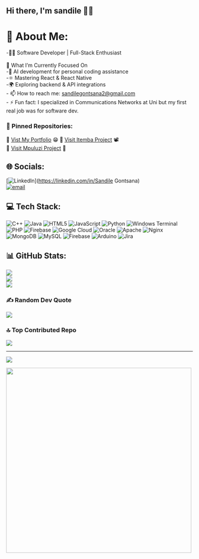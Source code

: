 ## Hi there, I'm sandile  👋😊
# 💫 About Me:
 -👨‍💻 Software Developer | Full-Stack Enthusiast<br><br>
🎯 What I’m Currently Focused On<br>-🤖 AI development for personal coding assistance<br>-⚛️ Mastering React & React Native<br>-🌍 Exploring backend & API integrations<br>- 📫 How to reach me: sandilegontsana2@gmail.com<br>- ⚡ Fun fact: I specialized in Communications Networks at Uni but my first real job was for software dev.<br>

### 📌 Pinned Repositories:
🔹 [Vist My Portfolio](https://github.com/SandileGontsana/portfolio) 😁
🔹 [Visit Itemba Project](https://github.com/SandileGontsana/ithemba_eductional_department) 📽️<br>
🔹 [Visit Mpuluzi Project](https://github.com/SandileGontsana/mpuluzi_project) 🏫



## 🌐 Socials:
[![LinkedIn](https://img.shields.io/badge/LinkedIn-%230077B5.svg?logo=linkedin&logoColor=white)](https://linkedin.com/in/Sandile Gontsana)<br> [![email](https://img.shields.io/badge/Email-D14836?logo=gmail&logoColor=white)](mailto:sandilegontsana2@gmail.com) 

## 💻 Tech Stack:
![C++](https://img.shields.io/badge/c++-%2300599C.svg?style=flat&logo=c%2B%2B&logoColor=white) ![Java](https://img.shields.io/badge/java-%23ED8B00.svg?style=flat&logo=openjdk&logoColor=white) ![HTML5](https://img.shields.io/badge/html5-%23E34F26.svg?style=flat&logo=html5&logoColor=white) ![JavaScript](https://img.shields.io/badge/javascript-%23323330.svg?style=flat&logo=javascript&logoColor=%23F7DF1E) ![Python](https://img.shields.io/badge/python-3670A0?style=flat&logo=python&logoColor=ffdd54) ![Windows Terminal](https://img.shields.io/badge/Windows%20Terminal-%234D4D4D.svg?style=flat&logo=windows-terminal&logoColor=white) ![PHP](https://img.shields.io/badge/php-%23777BB4.svg?style=flat&logo=php&logoColor=white) ![Firebase](https://img.shields.io/badge/firebase-%23039BE5.svg?style=flat&logo=firebase) ![Google Cloud](https://img.shields.io/badge/GoogleCloud-%234285F4.svg?style=flat&logo=google-cloud&logoColor=white) ![Oracle](https://img.shields.io/badge/Oracle-F80000?style=flat&logo=oracle&logoColor=white) ![Apache](https://img.shields.io/badge/apache-%23D42029.svg?style=flat&logo=apache&logoColor=white) ![Nginx](https://img.shields.io/badge/nginx-%23009639.svg?style=flat&logo=nginx&logoColor=white) ![MongoDB](https://img.shields.io/badge/MongoDB-%234ea94b.svg?style=flat&logo=mongodb&logoColor=white) ![MySQL](https://img.shields.io/badge/mysql-4479A1.svg?style=flat&logo=mysql&logoColor=white) ![Firebase](https://img.shields.io/badge/firebase-a08021?style=flat&logo=firebase&logoColor=ffcd34) ![Arduino](https://img.shields.io/badge/-Arduino-00979D?style=flat&logo=Arduino&logoColor=white) ![Jira](https://img.shields.io/badge/jira-%230A0FFF.svg?style=flat&logo=jira&logoColor=white)
## 📊 GitHub Stats:
![](https://github-readme-stats.vercel.app/api?username=SandileGontsana&theme=github_dark&hide_border=false&include_all_commits=true&count_private=false)<br/>
![](https://nirzak-streak-stats.vercel.app/?user=SandileGontsana&theme=github_dark&hide_border=false)<br/>
![](https://github-readme-stats.vercel.app/api/top-langs/?username=SandileGontsana&theme=github_dark&hide_border=false&include_all_commits=true&count_private=false&layout=compact)

### ✍️ Random Dev Quote
![](https://quotes-github-readme.vercel.app/api?type=horizontal&theme=tokyonight)

### 🔝 Top Contributed Repo
![](https://github-contributor-stats.vercel.app/api?username=SandileGontsana&limit=5&theme=blueberry&combine_all_yearly_contributions=true)

---
[![](https://visitcount.itsvg.in/api?id=SandileGontsana&icon=8&color=12)](https://visitcount.itsvg.in)

<img src="https://media.giphy.com/media/qgQUggAC3Pfv687qPC/giphy.gif" width="500">

<!-- Proudly created with GPRM ( https://gprm.itsvg.in ) -->
